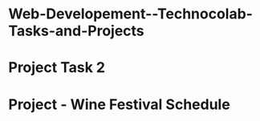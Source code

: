 # Web-Developement--Technocolab-Tasks-and-Projects
# Project Task 2
<h1>Project - Wine Festival Schedule</h1>
